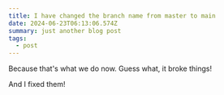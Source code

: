 ```yaml
---
title: I have changed the branch name from master to main
date: 2024-06-23T06:13:06.574Z
summary: just another blog post
tags:
  - post
---
```

B﻿ecause that's what we do now. Guess what, it broke things!

A﻿nd I fixed them!